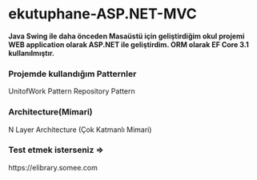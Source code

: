 # ekutuphane-ASP.NET-MVC
<b>Java Swing ile daha önceden Masaüstü için geliştirdiğim okul projemi WEB application olarak ASP.NET ile geliştirdim.
 ORM olarak EF Core 3.1 kullanılmıştır. </b>
<h3>Projemde kullandığım Patternler</h3>
UnitofWork Pattern
Repository Pattern
<h3>Architecture(Mimari)</h3>
N Layer Architecture (Çok Katmanlı Mimari)

<h3>Test etmek isterseniz =></h3> https://elibrary.somee.com

